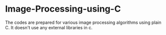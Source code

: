 # Image-Processing-using-C
The codes are prepared for various image processing algorithms using plain C.    It doesn't use any external libraries in c.
